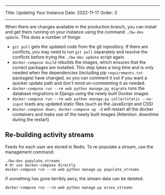 - - -
Title: Updating Your Instance Date: 2022-11-17 Order: 3
- - -

When there are changes available in the production branch, you can install and get them running on your instance using the command `./bw-dev update`. This does a number of things:

- `git pull` gets the updated code from the git repository. If there are conflicts, you may need to run `git pull` separately and resolve the conflicts before trying the `./bw-dev update` script again.
- `docker-compose build` rebuilds the images, which ensures that the correct packages are installed. This step takes a long time and is only needed when the dependencies (including pip `requirements.txt` packages) have changed, so you can comment it out if you want a quicker update path and don't mind un-commenting it as needed.
- `docker-compose run --rm web python manage.py migrate` runs the database migrations in Django using the newly built Docker images
- `docker-compose run --rm web python manage.py collectstatic --no-input` loads any updated static files (such as the JavaScript and CSS)
- `docker-compose down; docker-compose up -d` will restart all the docker containers and make use of the newly built images (Attention: downtime during the restart)

## Re-building activity streams

Feeds for each user are stored in Redis. To re-populate a stream, use the management command:

``` { .sh }
./bw-dev populate_streams
# Or use docker-compose directly
docker-compose run --rm web python manage.py populate_streams
```

If something has gone terribly awry, the stream data can be deleted.

``` { .sh }
docker-compose run --rm web python manage.py erase_streams
```
